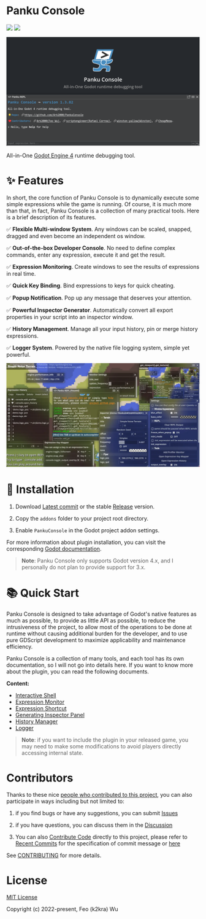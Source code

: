 # **Panku Console**
![](https://badgen.net/badge/Godot%20Compatible/4.0.stable%2B/cyan) ![](https://badgen.net/github/release/Ark2000/PankuConsole)

![logo](docs/assets/title.png)

All-in-One [Godot Engine 4](https://godotengine.org/) runtime debugging tool.

# ✨ **Features**

In short, the core function of Panku Console is to dynamically execute some simple expressions while the game is running. Of course, it is much more than that, in fact, Panku Console is a collection of many practical tools. Here is a brief description of its features.

✅ **Flexible Multi-window System**. Any windows can be scaled, snapped, dragged and even become an independent os window.

✅ **Out-of-the-box Developer Console**. No need to define complex commands, enter any expression, execute it and get the result.

✅ **Expression Monitoring**. Create windows to see the results of expressions in real time.

✅ **Quick Key Binding**. Bind expressions to keys for quick cheating.

✅ **Popup Notification**. Pop up any message that deserves your attention.

✅ **Powerful Inspector Generator**. Automatically convert all export properties in your script into an inspector window.

✅ **History Management**. Manage all your input history, pin or merge history expressions.

✅ **Logger System**. Powered by the native file logging system, simple yet powerful.

![](docs/assets/preview.webp)

# 🧪 **Installation**

1. Download [Latest commit](https://github.com/Ark2000/PankuConsole/archive/refs/heads/master.zip) or the stable [Release](https://github.com/Ark2000/PankuConsole/releases) version.

2. Copy the `addons` folder to your project root directory.

3. Enable `PankuConsole` in the Godot project addon settings.

For more information about plugin installation, you can visit the corresponding [Godot documentation](https://docs.godotengine.org/en/stable/tutorials/plugins/editor/installing_plugins.html).

> **Note**: Panku Console only supports Godot version 4.x, and I personally do not plan to provide support for 3.x.

# 📚 **Quick Start**

Panku Console is designed to take advantage of Godot's native features as much as possible, to provide as little API as possible, to reduce the intrusiveness of the project, to allow most of the operations to be done at runtime without causing additional burden for the developer, and to use pure GDScript development to maximize applicability and maintenance efficiency.

Panku Console is a collection of many tools, and each tool has its own documentation, so I will not go into details here. If you want to know more about the plugin, you can read the following documents.

**Content:**

- [Interactive Shell](docs/interactive_shell.md)
- [Expression Monitor](docs/expression_monitor.md)
- [Expression Shortcut](docs/expression_shortcut.md)
- [Generating Inspector Panel](docs/generating_inspector_panel.md)
- [History Manager](docs/history_manager.md)
- [Logger](docs/logger.md)

> **Note**: if you want to include the plugin in your released game, you may need to make some modifications to avoid players directly accessing internal state.

# **Contributors**

Thanks to these nice [people who contributed to this project](https://github.com/Ark2000/PankuConsole/graphs/contributors), you can also participate in ways including but not limited to:

1. if you find bugs or have any suggestions, you can submit [Issues](https://github.com/Ark2000/PankuConsole/issues)

2. if you have questions, you can discuss them in the [Discussion](https://github.com/Ark2000/PankuConsole/discussions)

3. You can also [Contribute Code](https://github.com/Ark2000/PankuConsole/pulls) directly to this project, please refer to [Recent Commits](https://github.com/Ark2000/PankuConsole/commits/master) for the specification of commit message or [here](https://www.conventionalcommits.org/en/v1.0.0/#summary)

See [CONTRIBUTING](CONTRIBUTING.md) for more details.

# **License**

[MIT License](LICENSE)

Copyright (c) 2022-present, Feo (k2kra) Wu